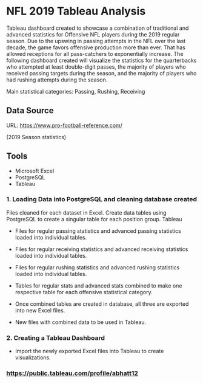 # NFL 2019 Tableau Analysis
Tableau dashboard created to showcase a combination of traditional and advanced statistics for Offensive NFL players during the 2019 regular season.
Due to the upswing in passing attempts in the NFL over the last decade, the game favors offensive production more than ever. That has allowed receptions for all pass-catchers to exponentially increase. The following dashboard created will visualize the statistics for the quarterbacks who attempted at least double-digit passes, the majority of players who received passing targets during the season, and the majority of players who had rushing attempts during the season.

Main statistical categories: Passing, Rushing, Receiving



## Data Source
URL: https://www.pro-football-reference.com/ 

(2019 Season statistics)

## Tools

* Microsoft Excel
* PostgreSQL
* Tableau



### 1. Loading Data into PostgreSQL and cleaning database created

Files cleaned for each dataset in Excel. Create data tables using PostgreSQL to create a singular table for each position group.
Tableau

* Files for regular passing statistics and advanced passing statistics loaded into individual tables.
* Files for regular receiving statistics and advanced receiving statistics loaded into individual tables.
* Files for regular rushing statistics and advanced rushing statistics loaded into individual tables.
* Tables for regular stats and advanced stats combined to make one respective table for each offensive statistical category.

* Once combined tables are created in database, all three are exported into new Excel files.
* New files with combined data to be used in Tableau.

### 2. Creating a Tableau Dashboard

* Import the newly exported Excel files into Tableau to create visualizations.

### https://public.tableau.com/profile/abhatt12
